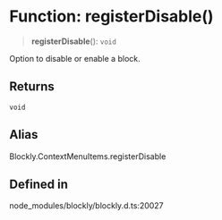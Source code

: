 # Function: registerDisable()

> **registerDisable**(): `void`

Option to disable or enable a block.

## Returns

`void`

## Alias

Blockly.ContextMenuItems.registerDisable

## Defined in

node_modules/blockly/blockly.d.ts:20027
